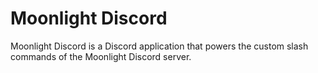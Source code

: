 # Moonlight Discord

Moonlight Discord is a Discord application that powers the custom slash commands of the Moonlight Discord server.
